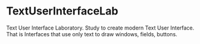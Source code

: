 # TextUserInterfaceLab
Text User Interface Laboratory. Study to create modern Text User Interface. That is Interfaces that use only text to draw windows, fields, buttons.



